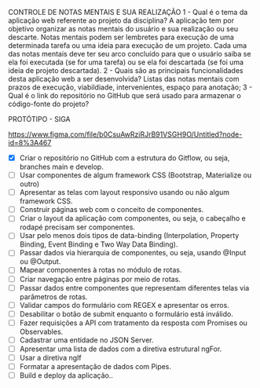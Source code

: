 CONTROLE DE NOTAS MENTAIS E SUA REALIZAÇÃO
1 - Qual é o tema da aplicação web referente ao projeto da disciplina?
A aplicação tem por objetivo organizar as notas mentais do usuário e sua realização ou seu descarte.
Notas mentais podem ser lembretes para execução de uma determinada tarefa ou uma ideia para execução de um projeto. Cada uma das notas mentais deve ter seu arco concluído para que o usuário saiba se ela foi executada (se for uma tarefa) ou se ela foi descartada (se foi uma ideia de projeto descartada).
2 - Quais são as principais funcionalidades desta aplicação web a ser desenvolvida?
Listas das notas mentais com prazos de execução, viabildiade, intervenientes, espaço para anotação;
3 - Qual é o link do repositório no GitHub que será usado para armazenar o código-fonte do projeto?


PROTÓTIPO - SIGA

https://www.figma.com/file/b0CsuAwRziRJrB91VSGH9O/Untitled?node-id=8%3A467



- [x] Criar o repositório no GitHub com a estrutura do Gitflow, ou seja, branches main e develop.
- [ ] Usar componentes de algum framework CSS (Bootstrap, Materialize ou outro)
- [ ] Apresentar as telas com layout responsivo usando ou não algum framework CSS.
- [ ] Construir páginas web com o conceito de componentes.
- [ ] Criar o layout da aplicação com componentes, ou seja, o cabeçalho e rodapé precisam ser componentes.
- [ ] Usar pelo menos dois tipos de data-binding (Interpolation, Property Binding, Event Binding e Two Way Data Binding).
- [ ] Passar dados via hierarquia de componentes, ou seja, usando @Input ou @Output.
- [ ] Mapear componentes à rotas no módulo de rotas.
- [ ] Criar navegação entre páginas por meio de rotas.
- [ ] Passar dados entre componentes que representam diferentes telas via parâmetros de rotas.
- [ ] Validar campos do formulário com REGEX e apresentar os erros.
- [ ] Desabilitar o botão de submit enquanto o formulário está inválido.
- [ ] Fazer requisições a API com tratamento da resposta com Promises ou Observables.
- [ ] Cadastrar uma entidade no JSON Server.
- [ ] Apresentar uma lista de dados com a diretiva estrutural ngFor.
- [ ] Usar a diretiva ngIf
- [ ] Formatar a apresentação de dados com Pipes.
- [ ] Build e deploy da aplicação..
